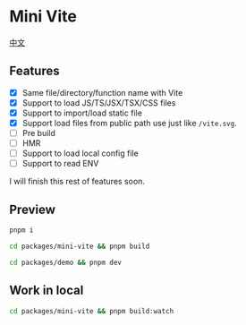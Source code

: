 # Mini Vite

[中文](./README-CN.md)  

## Features

- [x] Same file/directory/function name with Vite
- [x] Support to load JS/TS/JSX/TSX/CSS files
- [x] Support to import/load static file
- [x] Support load files from public path use just like `/vite.svg`.
- [ ] Pre build
- [ ] HMR
- [ ] Support to load local config file
- [ ] Support to read ENV

I will finish this rest of features soon.   

## Preview

```bash
pnpm i

cd packages/mini-vite && pnpm build 

cd packages/demo && pnpm dev
```

## Work in local

```bash
cd packages/mini-vite && pnpm build:watch
```